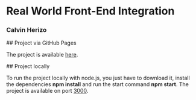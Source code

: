# Real World Front-End Integration

### Calvin Herizo

## Project via GitHub Pages

The project is available [here](https://ozireh.github.io/beerorder/dist/).

## Project locally

To run the project locally with node.js, you just have to download it, install the dependencies **npm install** and run the start command **npm start**.
The project is available on port [3000](http://localhost:3000/).